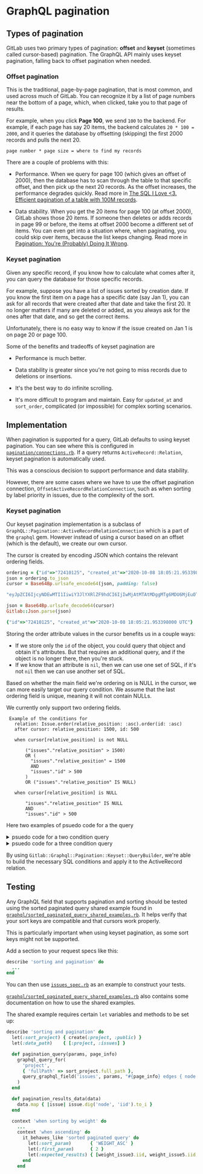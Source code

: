 # GraphQL pagination

## Types of pagination

GitLab uses two primary types of pagination: **offset** and **keyset**
(sometimes called cursor-based) pagination.
The GraphQL API mainly uses keyset pagination, falling back to offset pagination when needed.

### Offset pagination

This is the traditional, page-by-page pagination, that is most common,
and used across much of GitLab. You can recognize it by
a list of page numbers near the bottom of a page, which, when clicked,
take you to that page of results.

For example, when you click **Page 100**, we send `100` to the
backend. For example, if each page has say 20 items, the
backend calculates `20 * 100 = 2000`,
and it queries the database by offsetting (skipping) the first 2000
records and pulls the next 20.

```plaintext
page number * page size = where to find my records
```

There are a couple of problems with this:

- Performance. When we query for page 100 (which gives an offset of
  2000), then the database has to scan through the table to that
  specific offset, and then pick up the next 20 records. As the offset
  increases, the performance degrades quickly.
  Read more in
  [The SQL I Love <3. Efficient pagination of a table with 100M records](http://allyouneedisbackend.com/blog/2017/09/24/the-sql-i-love-part-1-scanning-large-table/).

- Data stability. When you get the 20 items for page 100 (at
  offset 2000), GitLab shows those 20 items. If someone then
  deletes or adds records in page 99 or before, the items at
  offset 2000 become a different set of items. You can even get into a
  situation where, when paginating, you could skip over items,
  because the list keeps changing.
  Read more in
  [Pagination: You're (Probably) Doing It Wrong](https://coderwall.com/p/lkcaag/pagination-you-re-probably-doing-it-wrong).

### Keyset pagination

Given any specific record, if you know how to calculate what comes
after it, you can query the database for those specific records.

For example, suppose you have a list of issues sorted by creation date.
If you know the first item on a page has a specific date (say Jan 1), you can ask
for all records that were created after that date and take the first 20.
It no longer matters if many are deleted or added, as you always ask for
the ones after that date, and so get the correct items.

Unfortunately, there is no easy way to know if the issue created
on Jan 1 is on page 20 or page 100.

Some of the benefits and tradeoffs of keyset pagination are

- Performance is much better.

- Data stability is greater since you're not going to miss records due to
  deletions or insertions.

- It's the best way to do infinite scrolling.

- It's more difficult to program and maintain. Easy for `updated_at` and
  `sort_order`, complicated (or impossible) for complex sorting scenarios.

## Implementation

When pagination is supported for a query, GitLab defaults to using
keyset pagination. You can see where this is configured in
[`pagination/connections.rb`](https://gitlab.com/gitlab-org/gitlab/-/blob/master/lib/gitlab/graphql/pagination/connections.rb).
If a query returns `ActiveRecord::Relation`, keyset pagination is automatically used.

This was a conscious decision to support performance and data stability.

However, there are some cases where we have to use the offset
pagination connection, `OffsetActiveRecordRelationConnection`, such as when
sorting by label priority in issues, due to the complexity of the sort.

### Keyset pagination

Our keyset pagination implementation is a subclass of `GraphQL::Pagination::ActiveRecordRelationConnection`
which is a part of the `graphql` gem.  However instead of using a cursor based on an offset 
(which is the default), we create our own cursor.

The cursor is created by encoding JSON which contains the relevant ordering fields.  

```ruby
ordering = {"id"=>"72410125", "created_at"=>"2020-10-08 18:05:21.953398000 UTC"}
json = ordering.to_json
cursor = Base64Bp.urlsafe_encode64(json, padding: false)

"eyJpZCI6IjcyNDEwMTI1IiwiY3JlYXRlZF9hdCI6IjIwMjAtMTAtMDggMTg6MDU6MjEuOTUzMzk4MDAwIFVUQyJ9"

json = Base64Bp.urlsafe_decode64(cursor)
Gitlab::Json.parse(json)

{"id"=>"72410125", "created_at"=>"2020-10-08 18:05:21.953398000 UTC"}
```

Storing the order attribute values in the cursor benefits us in a couple ways:

- If we store only the `id` of the object, you could query that object and obtain it's attributes.
But that requires an additional query, and if the object is no longer there, then you're stuck.
- If we know that an attribute is `nil`, then we can use one set of SQL, if it's not `nil` then we
can use another set of SQL.

Based on whether the main field we're ordering on is NULL in the
cursor, we can more easily target our query condition.
We assume that the last ordering field is unique, meaning
it will not contain NULLs.
 
We currently only support two ordering fields.

```
 Example of the conditions for
   relation: Issue.order(relative_position: :asc).order(id: :asc)
   after cursor: relative_position: 1500, id: 500

   when cursor[relative_position] is not NULL

       ("issues"."relative_position" > 1500)
       OR (
         "issues"."relative_position" = 1500
         AND
         "issues"."id" > 500
       )
       OR ("issues"."relative_position" IS NULL)

   when cursor[relative_position] is NULL

       "issues"."relative_position" IS NULL
       AND
       "issues"."id" > 500
```

Here two examples of psuedo code for a the query

<details>
<summary>psuedo code for a two condition query</summary>

The type of query needed for a two condition ordering is (roughly):

```
X represents the values from the cursor
C represents the columns in the database
ascending with and :after cursor, nulls sorted last

X1 IS NOT NULL
  AND
    (C1 > X1)
      OR
    (C1 IS NULL)
      OR
    (C1 = X1
      AND
     C2 > X2)


X1 IS NULL
  AND
    (C1 IS NULL
      AND
     C2 > X2)
```

</details> 

<details>
<summary>psuedo code for a three condition query</summary>

Three conditions is more complicated. The example below is not complete, but
shows the complexity of adding one more condition.

```
X represents the values from the cursor
C represents the columns in the database
ascending with and :after cursor, nulls sorted last

X1 IS NOT NULL
  AND
    (C1 > X1)
      OR
    (C1 IS NULL)
      OR
    (C1 = X1 AND C2 > X2)
      OR
    (C1 = X1
      AND
        X2 IS NOT NULL
          AND
            ((C2 > X2)
               OR
             (C2 IS NULL)
               OR
             (C2 = X2 AND C3 > X3)
      OR
        X2 IS NULL.....
```
</details>


By using `Gitlab::Graphql::Pagination::Keyset::QueryBuilder`, we're able to build the
necessary SQL conditions and apply it to the ActiveRecord relation.

<!-- ### Offset pagination -->

<!-- ### External pagination -->

## Testing

Any GraphQL field that supports pagination and sorting should be tested
using the sorted paginated query shared example found in
[`graphql/sorted_paginated_query_shared_examples.rb`](https://gitlab.com/gitlab-org/gitlab/-/blob/master/spec/support/shared_examples/graphql/sorted_paginated_query_shared_examples.rb).
It helps verify that your sort keys are compatible and that cursors
work properly.

This is particularly important when using keyset pagination, as some sort keys might not be supported.

Add a section to your request specs like this:

```ruby
describe 'sorting and pagination' do
  ...
end
```

You can then use
[`issues_spec.rb`](https://gitlab.com/gitlab-org/gitlab/-/blob/master/spec/requests/api/graphql/project/issues_spec.rb)
as an example to construct your tests.

[`graphql/sorted_paginated_query_shared_examples.rb`](https://gitlab.com/gitlab-org/gitlab/-/blob/master/spec/support/shared_examples/graphql/sorted_paginated_query_shared_examples.rb)
also contains some documentation on how to use the shared examples.

The shared example requires certain `let` variables and methods to be set up:

```ruby
describe 'sorting and pagination' do
  let(:sort_project) { create(:project, :public) }
  let(:data_path)    { [:project, :issues] }

  def pagination_query(params, page_info)
    graphql_query_for(
      'project',
      { 'fullPath' => sort_project.full_path },
      query_graphql_field('issues', params, "#{page_info} edges { node { id } }")
    )
  end

  def pagination_results_data(data)
    data.map { |issue| issue.dig('node', 'iid').to_i }
  end

  context 'when sorting by weight' do
    ...
    context 'when ascending' do
      it_behaves_like 'sorted paginated query' do
        let(:sort_param)       { 'WEIGHT_ASC' }
        let(:first_param)      { 2 }
        let(:expected_results) { [weight_issue3.iid, weight_issue5.iid, weight_issue1.iid, weight_issue4.iid, weight_issue2.iid] }
      end
    end
```
